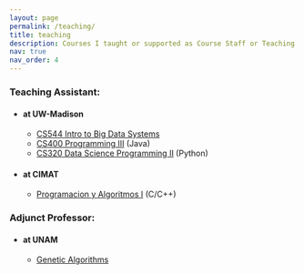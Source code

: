 ```yaml
---
layout: page
permalink: /teaching/
title: teaching
description: Courses I taught or supported as Course Staff or Teaching Assistant
nav: true
nav_order: 4
---
```


### Teaching Assistant:
- #### at UW-Madison
    - [CS544 Intro to Big Data Systems](https://tyler.caraza-harter.com/cs544/s23/syllabus.html)
    - [CS400 Programming III](https://pages.cs.wisc.edu/~deppeler/cs400/weekly_schedule.html) (Java)
    - [CS320 Data Science Programming II](https://tyler.caraza-harter.com/cs320/f22/schedule.html) (Python)

- #### at CIMAT
    - [Programacion y Algoritmos I](https://posgrados.cimat.mx/Horarios/Posgrados/Temarios/Programacion_algoritmos.pdf) (C/C++)

### Adjunct Professor:
- #### at UNAM
    - [Genetic Algorithms](https://www.fciencias.unam.mx/docencia/horarios/presentacion/291455)